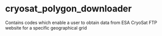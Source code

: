# cryosat_polygon_downloader
Contains codes which enable a user to obtain data from ESA CryoSat FTP website for a specific geographical grid
